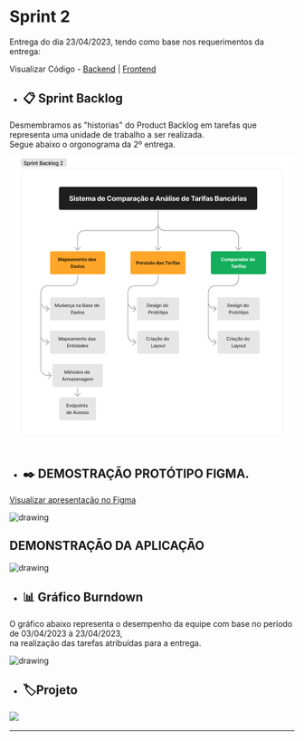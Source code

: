# Sprint 2

Entrega do dia 23/04/2023, tendo como base nos requerimentos da entrega:

Visualizar Código - <a href='https://github.com/Leo0256/API6-SeeTax-BackEnd.git'>Backend</a> | <a href='https://github.com/Jonathan-Assis/API6-SeeTax-FrontEnd.git'>Frontend</a>

- ## 📋 Sprint Backlog

Desmembramos as "historias" do Product Backlog em tarefas que representa uma unidade de trabalho a ser realizada.<br/>Segue abaixo o orgonograma da 2º entrega.  <br/>

<img src="../Sprint 2/Imagens/Backlog S2.png"   alt="drawing" width=600>

- ## ✒️ DEMOSTRAÇÃO PROTÓTIPO FIGMA.

<a href='https://www.figma.com/proto/2iz4Cag4lDaoAkmWGajaoD/SeeTax?type=design&node-id=302-988&scaling=min-zoom&page-id=0%3A1&starting-point-node-id=302%3A988&show-proto-sidebar'>Visualizar apresentação no Figma </a> <br/>

<img src="https://github.com/Sarah781/API-6-SeeTax/assets/111800315/0a3bf449-8147-4330-8aad-a59d4b84ef80"   alt="drawing" width=600> <br/>

## DEMONSTRAÇÃO DA APLICAÇÃO

<img src="https://github.com/Sarah781/API-6-SeeTax/assets/111800315/9c0661ad-b945-4095-8b7a-49d7451fd62b"   alt="drawing" width=600>

<br />

- ## 📊 Gráfico Burndown

O gráfico abaixo representa o desempenho da equipe com base no período de 03/04/2023 à 23/04/2023,<br/> na realização das tarefas atribuídas para a entrega.

<img src="https://user-images.githubusercontent.com/111800315/233956729-b98679f5-aecd-4643-a2c2-b0493076e10c.png"   alt="drawing" width=600>

- ## 🏷️Projeto 

[![](https://img.shields.io/badge/GitHub%20Sprint%202%20Version-100000?style=for-the-badge&logo=github&logoColor=white)](https://github.com/Sarah781/API-6-SeeTax/releases/tag/v1.1.0)

<hr>

